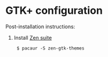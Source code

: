 # GTK+ configuration

Post-installation instructions:

1. Install [Zen suite](http://opendesktop.org/content/show.php/Zen+suite?content=149883)

        $ pacaur -S zen-gtk-themes

